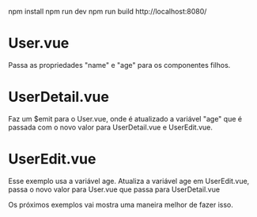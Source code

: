 npm install
npm run dev
npm run build
http://localhost:8080/


# User.vue
Passa as propriedades "name" e "age" para os componentes filhos.

# UserDetail.vue
Faz um $emit para o User.vue, onde é atualizado a variável "age" que é passada com o
novo valor para UserDetail.vue e UserEdit.vue.

# UserEdit.vue


Esse exemplo usa a variável age.
Atualiza a variável age em UserEdit.vue, passa o novo valor
para User.vue que passa para UserDetail.vue

Os próximos exemplos vai mostra uma maneira melhor de fazer isso.